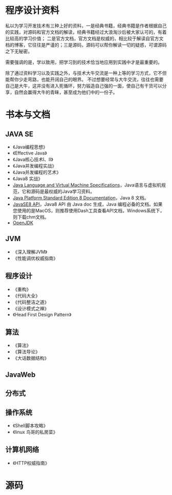 # 程序设计资料

私以为学习开发技术有三种上好的资料，一是经典书籍，经典书籍是作者根据自己的实践，对源码和官方文档的解读，经典书籍经过大浪淘沙后被大家认可的，有着比较高的学习价值；
二是官方文档，官方文档是权威的，相比较于解读自官方文档的博客，它往往是严谨的；三是源码，源码可以帮你解读一切的疑惑，可谓源码之下无秘密。

需要强调的是，学以致用，把学习到的技术恰当地应用到实践中才是最重要的。

除了通过资料学习以及实践之外，与技术大牛交流是一种上等的学习方式，它不但能帮你少走弯路，也能开阔自己的眼界。
不过想要经常与大牛交流，往往也需要自己是大牛，这并没有进入死循环，努力锻造自己强的一面，使自己有干货可以分享，自然会赢得大牛的青睐，甚至成为他们中的一份子。


# 书本与文档

## JAVA SE
* 《Java编程思想》
* 《Effective Java》
* 《Java核心技术I、II》
* 《Java并发编程实战》
* 《Java并发编程的艺术》
* 《Java8 实战》
* [Java Language and Virtual Machine Specifications](https://docs.oracle.com/javase/specs/)，Java语言与虚拟机规范，它和源码是最权威的Java学习资料。
* [Java Platform Standard Edition 8 Documentation](https://docs.oracle.com/javase/8/docs/)，Java 8 文档。
* [JavaSE8 API](https://docs.oracle.com/javase/8/docs/api/index.html)，Java8 API 由 Java doc 生成，Java 编程必备的文档。如果您使用的是MacOS，则推荐使用Dash工具查看API文档，Windows系统下，则下载chm文档。
* [OpenJDK](http://openjdk.java.net/)


## JVM
* 《深入理解JVM》
* 《性能调优权威指南》


## 程序设计
* 《重构》
* 《代码大全》
* 《代码整洁之道》
* 《设计模式之禅》
* 《Head First Design Pattern》


## 算法
* 《算法》
* 《算法导论》
* 《大话数据结构》


## JavaWeb

## 分布式

## 操作系统
* 《Shell脚本攻略》
* 《linux 鸟哥的私房菜》

## 计算机网络
* 《HTTP权威指南》


# 源码




